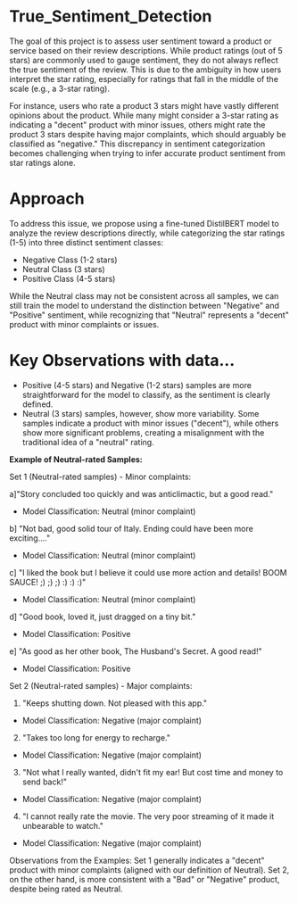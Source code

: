 # True_Sentiment_Detection

The goal of this project is to assess user sentiment toward a product or service based on their review descriptions. While product ratings (out of 5 stars) are commonly used to gauge sentiment, they do not always reflect the true sentiment of the review. This is due to the ambiguity in how users interpret the star rating, especially for ratings that fall in the middle of the scale (e.g., a 3-star rating).

For instance, users who rate a product 3 stars might have vastly different opinions about the product. While many might consider a 3-star rating as indicating a "decent" product with minor issues, others might rate the product 3 stars despite having major complaints, which should arguably be classified as "negative." This discrepancy in sentiment categorization becomes challenging when trying to infer accurate product sentiment from star ratings alone.

# Approach

To address this issue, we propose using a fine-tuned DistilBERT model to analyze the review descriptions directly, while categorizing the star ratings (1-5) into three distinct sentiment classes:

- Negative Class (1-2 stars)
- Neutral Class (3 stars)
- Positive Class (4-5 stars)
  
While the Neutral class may not be consistent across all samples, we can still train the model to understand the distinction between "Negative" and "Positive" sentiment, while recognizing that "Neutral" represents a "decent" product with minor complaints or issues.

# Key Observations with data...

- Positive (4-5 stars) and Negative (1-2 stars) samples are more straightforward for the model to classify, as the sentiment is clearly defined.
- Neutral (3 stars) samples, however, show more variability. Some samples indicate a product with minor issues ("decent"), while others show more significant problems, creating a misalignment with the traditional idea of a "neutral" rating.

**Example of Neutral-rated Samples:**

Set 1 (Neutral-rated samples) - Minor complaints:

a]"Story concluded too quickly and was anticlimactic, but a good read."

- Model Classification: Neutral (minor complaint)
  
b] "Not bad, good solid tour of Italy. Ending could have been more exciting...."

- Model Classification: Neutral (minor complaint)
  
c] "I liked the book but I believe it could use more action and details! BOOM SAUCE! ;) ;) ;) :) :) :)"

- Model Classification: Neutral (minor complaint)

d] "Good book, loved it, just dragged on a tiny bit."

- Model Classification: Positive
  
e] "As good as her other book, The Husband's Secret. A good read!"

- Model Classification: Positive
  
Set 2 (Neutral-rated samples) - Major complaints:
1. "Keeps shutting down. Not pleased with this app."

- Model Classification: Negative (major complaint)
2. "Takes too long for energy to recharge."

- Model Classification: Negative (major complaint)
3. "Not what I really wanted, didn't fit my ear! But cost time and money to send back!"

- Model Classification: Negative (major complaint)
4. "I cannot really rate the movie. The very poor streaming of it made it unbearable to watch."

- Model Classification: Negative (major complaint)

Observations from the Examples:
Set 1 generally indicates a "decent" product with minor complaints (aligned with our definition of Neutral).
Set 2, on the other hand, is more consistent with a "Bad" or "Negative" product, despite being rated as Neutral.
